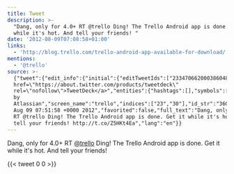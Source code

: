 ```yaml
---
title: Tweet
description: >-
  "Dang, only for 4.0+ RT @trello Ding! The Trello Android app is done. Get it
  while it's hot. And tell your friends! "
date: '2012-08-09T07:08:58+01:00'
links:
  - 'http://blog.trello.com/trello-android-app-available-for-download/'
mentions:
  - '@trello'
source: >-
  {"tweet":{"edit_info":{"initial":{"editTweetIds":["233470662000386048"],"editableUntil":"2012-08-09T08:51:58.153Z","editsRemaining":"5","isEditEligible":true}},"retweeted":false,"source":"<a
  href=\"https://about.twitter.com/products/tweetdeck\"
  rel=\"nofollow\">TweetDeck</a>","entities":{"hashtags":[],"symbols":[],"user_mentions":[{"name":"Trello
  by
  Atlassian","screen_name":"trello","indices":["23","30"],"id_str":"360831528","id":"360831528"}],"urls":[{"url":"http://t.co/Z5HKt4Ea","expanded_url":"http://blog.trello.com/trello-android-app-available-for-download/","display_url":"blog.trello.com/trello-android…","indices":["115","135"]}]},"display_text_range":["0","135"],"favorite_count":"0","id_str":"233470662000386048","truncated":false,"retweet_count":"0","id":"233470662000386048","possibly_sensitive":false,"created_at":"Thu
  Aug 09 07:51:58 +0000 2012","favorited":false,"full_text":"Dang, only for 4.0+
  RT @trello Ding! The Trello Android app is done. Get it while it's hot. And
  tell your friends! http://t.co/Z5HKt4Ea","lang":"en"}}
---
```

Dang, only for 4.0+ RT [@trello](https://twitter.com/@trello) Ding! The Trello Android app is done. Get it while it's hot. And tell your friends! 
    
{{< tweet 0 0 >}}
    

